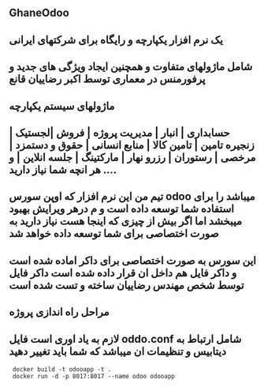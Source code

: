 ## GhaneOdoo 
## یک نرم افزار یکپارچه و رایگاه برای شرکتهای ایرانی
## شامل ماژولهای متفاوت و همچنین ایجاد ویژگی های جدید و پرفورمنس در معماری توسط اکبر رضاییان قانع
## ماژولهای سیستم یکپارچه
## حسابداری | انبار | مدیریت پروژه | فروش |لجستیک | زنجیره تامین | تامین کالا | منابع انسانی | حقوق و دستمزد | مرخصی | رستوران | رزرو نهار | مارکتینگ | جلسه انلاین | و هر انچه شما نیاز دارید ....
## تیم من این نرم افزار که اوپن سورس odoo میباشد را برای استفاده شما توسعه داده است و م درهر ویرایش بهبود میبخشد اما اگر بیش از چیزی که اینجا هست نیاز دارید به صورت اختصاصی برای شما توسعه داده خواهد شد
## این سورس به صورت اختصاصی برای داکر اماده شده است و داکر فایل هم داخل ان قرار داده شده است داکر فایل توسط شخص مهندس رضاییان ساخته و تست شده است
## مراحل راه اندازی پروژه
## لازم به یاد اوری است فایل oddo.conf شامل ارتباط به دیتابیس و تنظیمات ان میباشد که شما باید تغییر دهید
```
 docker build -t odooapp -t .
 docker run -d -p 8017:8017 --name odoo odooapp
```

